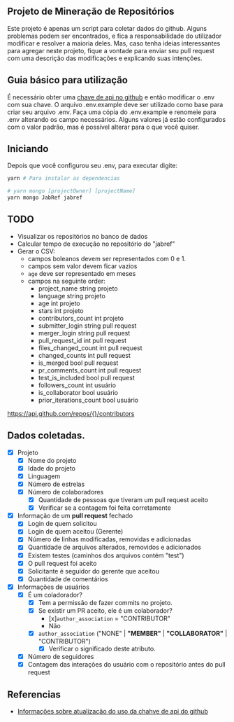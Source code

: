## Projeto de Mineração de Repositórios

Este projeto é apenas um script para coletar dados do github.
Alguns problemas podem ser encontrados, e fica a responsabilidade do utilizador modificar e resolver a maioria deles. 
Mas, caso tenha ideias interessantes para agregar neste projeto, fique a vontade para enviar seu pull request com uma descrição das modificações e explicando suas intenções.

## Guia básico para utilização

É necessário obter uma [chave de api no github]((https://docs.github.com/pt/github/authenticating-to-github/keeping-your-account-and-data-secure/creating-a-personal-access-token)) e então modificar o .env com sua chave.
O arquivo .env.example deve ser utilizado como base para criar seu arquivo .env.
Faça uma cópia do .env.example e renomeie para .env alterando os campo necessários.
Alguns valores já estão configurados com o valor padrão, mas é possível alterar para o que você quiser.

## Iniciando

Depois que você configurou seu .env, para executar digite:

```bash
yarn # Para instalar as dependencias

# yarn mongo [projectOwner] [projectName]
yarn mongo JabRef jabref
```

## TODO

* Visualizar os repositórios no banco de dados
* Calcular tempo de execução no repositório do "jabref"
* Gerar o CSV: 
  * campos boleanos devem ser representados com 0 e 1.
  * campos sem valor devem ficar vazios
  * `age` deve ser representado em meses
  * campos na seguinte order:
    - project_name            string        projeto
    - language                string        projeto
    - age                     int           projeto
    - stars                   int           projeto
    - contributors_count      int           projeto
    - submitter_login         string        pull request
    - merger_login            string        pull request
    - pull_request_id         int           pull request
    - files_changed_count     int           pull request
    - changed_counts          int           pull request
    - is_merged               bool          pull request
    - pr_comments_count       int           pull request
    - test_is_included        bool          pull request
    - followers_count         int           usuário
    - is_collaborator         bool          usuário
    - prior_iterations_count  bool          usuário

https://api.github.com/repos/{}/contributors

## Dados coletadas.

- [x] Projeto
  - [x] Nome do projeto
  - [x] Idade do projeto
  - [x] Linguagem
  - [x] Número de estrelas
  - [x] Número de colaboradores
    - [x] Quantidade de pessoas que tiveram um pull request aceito
    - [x] Verificar se a contagem foi feita corretamente
- [x] Informação de um **pull request** fechado
  - [x] Login de quem solicitou
  - [x] Login de quem aceitou (Gerente)
  - [x] Número de linhas modificadas, removidas e adicionadas
  - [x] Quantidade de arquivos alterados, removidos e adicionados
  - [x] Existem testes (caminhos dos arquivos contém "test")
  - [x] O pull request foi aceito
  - [x] Solicitante é seguidor do gerente que aceitou
  - [x] Quantidade de comentários
- [x] Informações de usuários
  - [x] É um coladorador?
    - [x] Tem a permissão de fazer commits no projeto.
    - [x] Se existir um PR aceito, ele é um colaborador?
      - [x]`author_association` = "CONTRIBUTOR"
      - Não
    - [x] `author_association` ("NONE" | **"MEMBER"** | **"COLLABORATOR"** | "CONTRIBUTOR")
      - [x] Verificar o significado deste atributo.
  - [x] Número de seguidores
  - [x] Contagem das interações do usuário com o repositório antes do pull request

## Referencias

* [Informações sobre atualização do uso da chahve de api do github](https://developer.github.com/changes/2020-02-10-deprecating-auth-through-query-param/)
